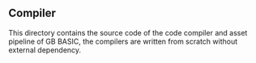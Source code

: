 ## Compiler

This directory contains the source code of the code compiler and asset pipeline
of GB BASIC, the compilers are written from scratch without external dependency.
